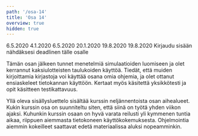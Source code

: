 ```yaml
---
path: '/osa-14'
title: 'Osa 14'
overview: true
hidden: true
---
```


<only-for-course-variant variant="dl">
  <deadline>6.5.2020</deadline>
</only-for-course-variant>

<only-for-course-variant variant="nodl">
  <deadline>4.1.2020</deadline>
</only-for-course-variant>

<only-for-course-variant variant="ohja-dl">
  <deadline>6.5.2020</deadline>
</only-for-course-variant>

<only-for-course-variant variant="ohja-nodl">
  <deadline>20.1.2020</deadline>
</only-for-course-variant>

<only-for-course-variant variant="kesa-dl">
  <deadline>19.8.2020</deadline>
</only-for-course-variant>

<only-for-course-variant variant="kesa-ohja-dl">
  <deadline>19.8.2020</deadline>
</only-for-course-variant>

<only-for-not-logged-in>
  <deadline>Kirjaudu sisään nähdäksesi deadlinen tälle osalle</deadline>
</only-for-not-logged-in>

Tämän osan jälkeen tunnet menetelmiä simulaatioiden luomiseen ja olet kerrannut kaksiulotteisten taulukoiden käyttöä. Tiedät, että muiden kirjoittamia kirjastoja voi käyttää osana omia ohjemia, ja olet ottanut ensiaskeleet tietokannan käyttöön. Kertaat myös käsitettä yksikkötesti ja opit käsitteen testikattavuus.

<please-login></please-login>

<pages-in-this-section></pages-in-this-section>

Yllä oleva sisällysluettelo sisältää kurssin neljännentoista osan aihealueet. Kukin kurssin osa on suunniteltu siten, että siinä on työtä yhden viikon ajaksi. Kuhunkin kurssin osaan on hyvä varata reilusti yli kymmenen tuntia aikaa, riippuen aiemmasta tietokoneen käyttökokemuksesta. Ohjelmointia aiemmin kokeilleet saattavat edetä materiaalissa aluksi nopeamminkin.

<exercises-in-this-section></exercises-in-this-section>
